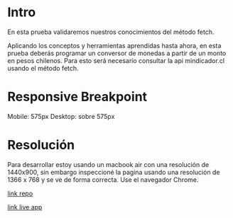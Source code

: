 # Intro

En esta prueba validaremos nuestros conocimientos del método fetch. 

Aplicando los conceptos y herramientas aprendidas hasta ahora, en esta prueba deberás programar un conversor de monedas a partir de un monto en pesos chilenos. Para esto será necesario consultar la api mindicador.cl usando el método fetch.

# Responsive Breakpoint

Mobile: 575px
Desktop: sobre 575px

# Resolución

Para desarrollar estoy usando un macbook air con una resolución de 1440x900, sin embargo inspeccioné la pagina usando una resolución de 1366 x 768 y se ve de forma correcta. Use el navegador Chrome.



[link repo](https://github.com/fisaavedrae/api)

[link live app](https://desafio-api-verge.vercel.app/)

